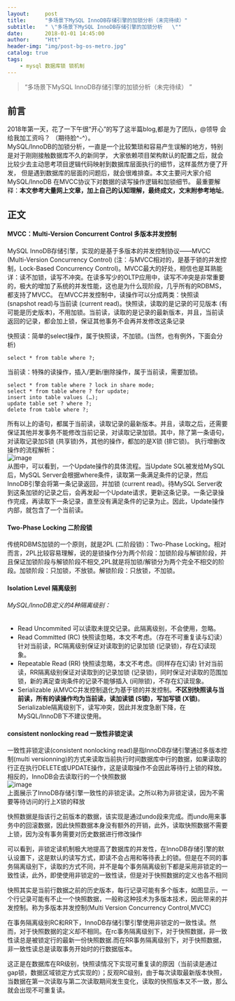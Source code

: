 ```yaml
---
layout:     post
title:      "多场景下MySQL InnoDB存储引擎的加锁分析（未完待续）"
subtitle:   " \"多场景下MySQL InnoDB存储引擎的加锁分析   \""
date:       2018-01-01 14:45:00
author:     "Htt"
header-img: "img/post-bg-os-metro.jpg"
catalog: true
tags:
    - mysql 数据库锁 锁机制
---
```

> “多场景下MySQL InnoDB存储引擎的加锁分析（未完待续） ”

## 前言

2018年第一天，花了一下午很“开心”的写了这半篇blog,都是为了团队，@领导 会给我加工资吗？ （期待脸^-^）。
<br>
MySQL/InnoDB的加锁分析，一直是一个比较繁琐和容易产生误解的地方，特别是对于刚刚接触数据库不久的新同学，
大家依赖项目架构默认的配置之后，就会比较少去主动思考项目逻辑代码映射到数据库层面执行的细节，这样虽然方便了开发，
但是遇到数据库的层面的问题后，就会很难排查。本文主要问大家介绍MySQL/InnoDB 在MVCC协议下对数据的读写操作逻辑和加锁细节。
最重要解释：**本文参考大量网上文章，加上自己的认知理解，最终成文，文末附参考地址**。

## 正文
#### MVCC：Multi-Version Concurrent Control 多版本并发控制
MySQL InnoDB存储引擎，实现的是基于多版本的并发控制协议——MVCC (Multi-Version Concurrency Control) (注：与MVCC相对的，是基于锁的并发控制，Lock-Based Concurrency Control)。MVCC最大的好处，相信也是耳熟能详：读不加锁，读写不冲突。在读多写少的OLTP应用中，读写不冲突是非常重要的，极大的增加了系统的并发性能，这也是为什么现阶段，几乎所有的RDBMS，都支持了MVCC。
在MVCC并发控制中，读操作可以分成两类：快照读 (snapshot read)与当前读 (current read)。快照读，读取的是记录的可见版本 (有可能是历史版本)，不用加锁。当前读，读取的是记录的最新版本，并且，当前读返回的记录，都会加上锁，保证其他事务不会再并发修改这条记录

快照读：简单的select操作，属于快照读，不加锁。(当然，也有例外，下面会分析)
```
select * from table where ?;
```
当前读：特殊的读操作，插入/更新/删除操作，属于当前读，需要加锁。
```
select * from table where ? lock in share mode;
select * from table where ? for update;
insert into table values (…);
update table set ? where ?;
delete from table where ?;
```

所有以上的语句，都属于当前读，读取记录的最新版本。并且，读取之后，还需要保证其他并发事务不能修改当前记录，对读取记录加锁。其中，除了第一条语句，对读取记录加S锁 (共享锁)外，其他的操作，都加的是X锁 (排它锁)。
执行增删改操作的流程解析：
<br>
![image](https://note.youdao.com/yws/public/resource/daad612052801c77458ee3fa5b366e20/8705EB44C70244559B661AE25DB2B2C1)
<br>
从图中，可以看到，一个Update操作的具体流程。当Update SQL被发给MySQL后，MySQL Server会根据where条件，读取第一条满足条件的记录，然后InnoDB引擎会将第一条记录返回，并加锁 (current read)。待MySQL Server收到这条加锁的记录之后，会再发起一个Update请求，更新这条记录。一条记录操作完成，再读取下一条记录，直至没有满足条件的记录为止。因此，Update操作内部，就包含了一个当前读。

#### Two-Phase Locking 二阶段锁
传统RDBMS加锁的一个原则，就是2PL (二阶段锁)：Two-Phase Locking。相对而言，2PL比较容易理解，说的是锁操作分为两个阶段：加锁阶段与解锁阶段，并且保证加锁阶段与解锁阶段不相交,2PL就是将加锁/解锁分为两个完全不相交的阶段。加锁阶段：只加锁，不放锁。解锁阶段：只放锁，不加锁。
#### Isolation Level 隔离级别
###### MySQL/InnoDB定义的4种隔离级别：
* Read Uncommited
可以读取未提交记录。此隔离级别，不会使用，忽略。
* Read Committed (RC)
快照读忽略，本文不考虑。（存在不可重复读与幻读）
针对当前读，RC隔离级别保证对读取到的记录加锁 (记录锁)，存在幻读现象。
* Repeatable Read (RR)
快照读忽略，本文不考虑。(同样存在幻读)
针对当前读，RR隔离级别保证对读取到的记录加锁 (记录锁)，同时保证对读取的范围加锁，新的满足查询条件的记录不能够插入 (间隙锁)，不存在幻读现象。
* Serializable
从MVCC并发控制退化为基于锁的并发控制。**不区别快照读与当前读，所有的读操作均为当前读，读加读锁 (S锁)，写加写锁 (X锁)**。
Serializable隔离级别下，读写冲突，因此并发度急剧下降，在MySQL/InnoDB下不建议使用。

#### consistent nonlocking read 一致性非锁定读
一致性非锁定读(consistent nonlocking read)是指InnoDB存储引擎通过多版本控制(multi versionning)的方式来读取当前执行时间数据库中行的数据，如果读取的行正在执行DELETE或UPDATE操作，这是读取操作不会因此等待行上锁的释放。相反的，InnoDB会去读取行的一个快照数据
<br>
![image](http://images2015.cnblogs.com/blog/754297/201602/754297-20160201105651929-2126046627.jpg)
<br>
上面展示了InnoDB存储引擎一致性的非锁定读。之所以称为非锁定读，因为不需要等待访问的行上X锁的释放

快照数据是指该行之前版本的数据，该实现是通过undo段来完成。而undo用来事务中的回滚数据，因此快照数据本身没有额外的开销，此外，读取快照数据不需要上锁，因为没有事务需要对历史数据进行修改操作

可以看到，非锁定读机制极大地提高了数据库的并发性，在InnoDB存储引擎的默认设置下，这是默认的读写方式，即读不会占用和等待表上的锁。但是在不同的事务隔离级别下，读取的方式不同，并不是每个事务隔离级别下都是采用非锁定的一致性读，此外，即使使用非锁定的一致性读，但是对于快照数据的定义也各不相同

快照其实是当前行数据之前的历史版本，每行记录可能有多个版本，如图显示，一个行记录可能有不止一个快照数据，一般称这种技术为多版本技术，因此带来的并发控制。称为多版本并发控制(Multi Version Concurrency Control,MVCC)

在事务隔离级别RC和RR下，InnoDB存储引擎引擎使用非锁定的一致性读。然而，对于快照数据的定义却不相同。在rc事务隔离级别下，对于快照数据，非一致性读总是被锁定行的最新一份快照数据.而在RR事务隔离级别下，对于快照数据，非一致性读总是读取事务开始时的行数据版本。

这正是在数据库在RR级别，快照读情况下实现可重复读的原因（当前读是通过gap锁，数据区域锁定方式实现的）；反观RC级别，由于每次读取最新版本快照，当数据在第一次读取与第二次读取期间发生变化，读取的快照版本又不一致，那么就会出现不可重复读。





